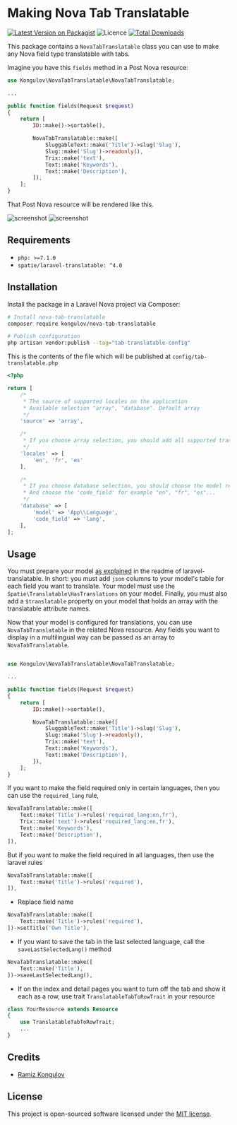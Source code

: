 # Making Nova Tab Translatable
[![Latest Version on Packagist](https://img.shields.io/packagist/v/kongulov/nova-tab-translatable?style=flat-square)](https://packagist.org/packages/kongulov/nova-tab-translatable)
![Licence](https://img.shields.io/github/license/kongulov/nova-tab-translatable?style=flat-square)
[![Total Downloads](https://poser.pugx.org/kongulov/nova-tab-translatable/downloads?format=flat-square)](https://packagist.org/packages/kongulov/nova-tab-translatable)


This package contains a `NovaTabTranslatable` class you can use to make any Nova field type translatable with tabs.

Imagine you have this `fields` method in a Post Nova resource:

```php
use Kongulov\NovaTabTranslatable\NovaTabTranslatable;

...

public function fields(Request $request)
{
    return [
        ID::make()->sortable(),

        NovaTabTranslatable::make([
            SluggableText::make('Title')->slug('Slug'),
            Slug::make('Slug')->readonly(),
            Trix::make('text'),
            Text::make('Keywords'),
            Text::make('Description'),
        ]),
    ];
}
```

That Post Nova resource will be rendered like this.

![screenshot](https://kongulov.github.io/sitescreenshots/kongulov_nova-tab-translatable_1.png?v=4)
![screenshot](https://kongulov.github.io/sitescreenshots/kongulov_nova-tab-translatable_2.png?v=4)

## Requirements

- `php: >=7.1.0`
- `spatie/laravel-translatable: ^4.0`

## Installation

Install the package in a Laravel Nova project via Composer:

```bash
# Install nova-tab-translatable
composer require kongulov/nova-tab-translatable

# Publish configuration
php artisan vendor:publish --tag="tab-translatable-config"
```

This is the contents of the file which will be published at `config/tab-translatable.php`
```php
<?php

return [
    /*
     * The source of supported locales on the application
     * Available selection "array", "database". Default array
     */
    'source' => 'array',

    /*
     * If you choose array selection, you should add all supported translation on it as "code"
     */
    'locales' => [
        'en', 'fr', 'es'
    ],

    /*
     * If you choose database selection, you should choose the model responsible for retrieving supported translations
     * And choose the 'code_field' for example "en", "fr", "es"...
     */
    'database' => [
        'model' => 'App\\Language',
        'code_field' => 'lang',
    ],
];
```

## Usage

You must prepare your model [as explained](https://github.com/spatie/laravel-translatable#making-a-model-translatable) in the readme of laravel-translatable. In short: you must add `json` columns to your model's table for each field you want to translate. Your model must use the `Spatie\Translatable\HasTranslations` on your model. Finally, you must also add a `$translatable` property on your model that holds an array with the translatable attribute names.

Now that your model is configured for translations, you can use `NovaTabTranslatable` in the related Nova resource. Any fields you want to display in a multilingual way can be passed as an array to `NovaTabTranslatable`. 

```php

use Kongulov\NovaTabTranslatable\NovaTabTranslatable;

...

public function fields(Request $request)
{
    return [
        ID::make()->sortable(),

        NovaTabTranslatable::make([
            SluggableText::make('Title')->slug('Slug'),
            Slug::make('Slug')->readonly(),
            Trix::make('text'),
            Text::make('Keywords'),
            Text::make('Description'),
        ]),
    ];
}
```

If you want to make the field required only in certain languages, then you can use the `required_lang` rule,

```php
NovaTabTranslatable::make([
    Text::make('Title')->rules('required_lang:en,fr'),
    Trix::make('text')->rules('required_lang:en,fr'),
    Text::make('Keywords'),
    Text::make('Description'),
]),
```

But if you want to make the field required in all languages, then use the laravel rules
```php
NovaTabTranslatable::make([
    Text::make('Title')->rules('required'),
]),
```

* Replace field name
```php
NovaTabTranslatable::make([
    Text::make('Title')->rules('required'),
])->setTitle('Own Title'),
```

* If you want to save the tab in the last selected language, call the `saveLastSelectedLang()` method
```php
NovaTabTranslatable::make([
    Text::make('Title'),
])->saveLastSelectedLang(),
```

* If on the index and detail pages you want to turn off the tab and show it each as a row, use trait `TranslatableTabToRowTrait` in your resource
```php
class YourResource extends Resource
{
    use TranslatableTabToRowTrait;
    ...
}
```

## Credits

- [Ramiz Kongulov](https://github.com/kongulov)

## License

This project is open-sourced software licensed under the [MIT license](LICENSE.md).
